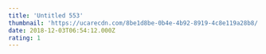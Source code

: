 ```yaml
---
title: 'Untitled 553'
thumbnail: 'https://ucarecdn.com/8be1d8be-0b4e-4b92-8919-4c8e119a28b8/'
date: 2018-12-03T06:54:12.000Z
rating: 1
---
```

